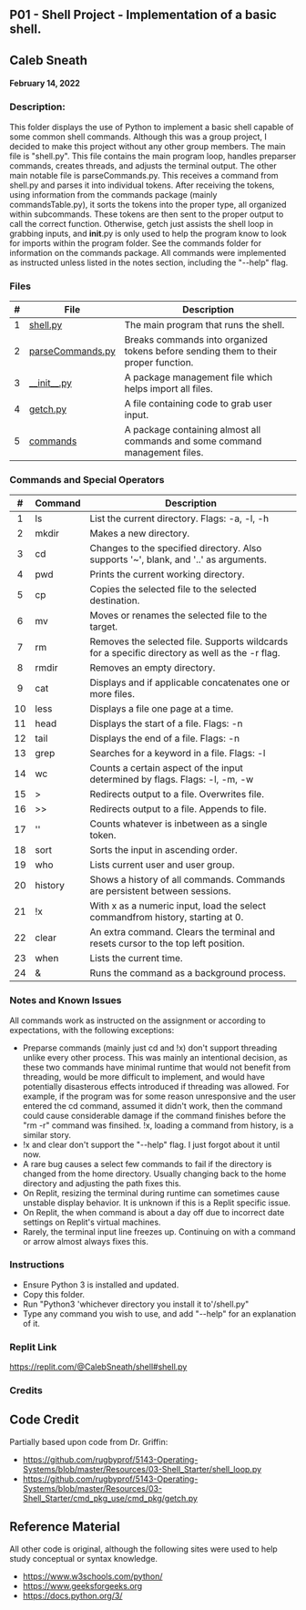 ## P01 - Shell Project - Implementation of a basic shell.
## Caleb Sneath
#### February 14, 2022
### Description:

This folder displays the use of Python to implement a basic shell capable of some common shell commands. Although this was a group project, I decided to make this project without any other group members. The main file is "shell.py". This file contains the main program loop, handles preparser commands, creates threads, and adjusts the terminal output. The other main notable file is parseCommands.py. This receives a command from shell.py and parses it into individual tokens. After receiving the tokens, using information from the commands package (mainly commandsTable.py), it sorts the tokens into the proper type, all organized within subcommands. These tokens are then sent to the proper output to call the correct function. Otherwise, getch just assists the shell loop in grabbing inputs, and __init__.py is only used to help the program know to look for imports within the program folder. See the commands folder for information on the commands package. All commands were implemented as instructed unless listed in the notes section, including the "--help" flag.

### Files

|   #   | File            | Description                                        |
| :---: | --------------- | -------------------------------------------------- |
|   1   | [shell.py](https://github.com/CalebSneath/5143-OS-sneath/blob/main/Assignments/P01/shell.py)         | The main program that runs the shell.   |
|   2   | [parseCommands.py](https://github.com/CalebSneath/5143-OS-sneath/blob/main/Assignments/P01/parseCommands.py)         | Breaks commands into organized tokens before sending them to their proper function. |
|   3   | [\_\_init\_\_.py](https://github.com/CalebSneath/5143-OS-sneath/blob/main/Assignments/P01/__init__.py)         | A package management file which helps import all files.  |
|   4   | [getch.py](https://github.com/CalebSneath/5143-OS-sneath/blob/main/Assignments/P01/getch.py)         | A file containing code to grab user input.  |
|   5   | [commands](https://github.com/CalebSneath/5143-OS-sneath/blob/main/Assignments/P01/commands)         | A package containing almost all commands and some command management files.  |


### Commands and Special Operators

|   #   | Command         | Description                                        |
| :---: | --------------- | -------------------------------------------------- |
|   1   | ls  | List the current directory. Flags: -a, -l, -h   |
|   2   | mkdir | Makes a new directory.   |
|   3   | cd | Changes to the specified directory. Also supports '~', blank, and '..' as arguments. |
|   4   | pwd | Prints the current working directory.  |
|   5   | cp | Copies the selected file to the selected destination. |
|   6   | mv | Moves or renames the selected file to the target.  |
|   7   | rm | Removes the selected file. Supports wildcards for a specific directory as well as the -r flag. |
|   8   | rmdir | Removes an empty directory. |
|   9   | cat | Displays and if applicable concatenates one or more files. |
|  10   | less | Displays a file one page at a time. |
|  11   | head | Displays the start of a file. Flags: -n  |
|  12   | tail | Displays the end of a file. Flags: -n|
|  13   | grep | Searches for a keyword in a file. Flags: -l |
|  14   | wc | Counts a certain aspect of the input determined by flags. Flags: -l, -m, -w |
|  15   | > | Redirects output to a file. Overwrites file. |
|  16   | >> | Redirects output to a file. Appends to file. |
|  17   | '' | Counts whatever is inbetween as a single token. |
|  18   | sort | Sorts the input in ascending order. |
|  19   | who | Lists current user and user group. |
|  20   | history | Shows a history of all commands. Commands are persistent between sessions. |
|  21   | !x | With x as a numeric input, load the select commandfrom history, starting at 0. |
|  22   | clear | An extra command. Clears the terminal and resets cursor to the top left position. |
|  23   | when | Lists the current time. |
|  24   | & | Runs the command as a background process. |

### Notes and Known Issues
All commands work as instructed on the assignment or according to expectations, with the following exceptions:
- Preparse commands (mainly just cd and !x) don't support threading unlike every other process. This was mainly an intentional decision, as these two commands have minimal runtime that would not benefit from threading, would be more difficult to implement, and would have potentially disasterous effects introduced if threading was allowed. For example, if the program was for some reason unresponsive and the user entered the cd command, assumed it didn't work, then the command could cause considerable damage if the command finishes before the "rm -r" command was finsihed. !x, loading a command from history, is a similar story.
- !x and clear don't support the "--help" flag. I just forgot about it until now.
- A rare bug causes a select few commands to fail if the directory is changed from the home directory. Usually changing back to the home directory and adjusting the path fixes this.
- On Replit, resizing the terminal during runtime can sometimes cause unstable display behavior. It is unknown if this is a Replit specific issue.
- On Replit, the when command is about a day off due to incorrect date settings on Replit's virtual machines.
- Rarely, the terminal input line freezes up. Continuing on with a command or arrow almost always fixes this.

### Instructions

- Ensure Python 3 is installed and updated.
- Copy this folder.
- Run "Python3 'whichever directory you install it to'/shell.py"
- Type any command you wish to use, and add "--help" for an explanation of it.

### Replit Link
https://replit.com/@CalebSneath/shell#shell.py

### Credits
## Code Credit 
  Partially based upon code from Dr. Griffin:
 
 - https://github.com/rugbyprof/5143-Operating-Systems/blob/master/Resources/03-Shell_Starter/shell_loop.py
 - https://github.com/rugbyprof/5143-Operating-Systems/blob/master/Resources/03-Shell_Starter/cmd_pkg_use/cmd_pkg/getch.py

## Reference Material
 All other code is original, although the following sites were used to help study conceptual or syntax knowledge.
 - https://www.w3schools.com/python/ 
 - https://www.geeksforgeeks.org 
 - https://docs.python.org/3/
